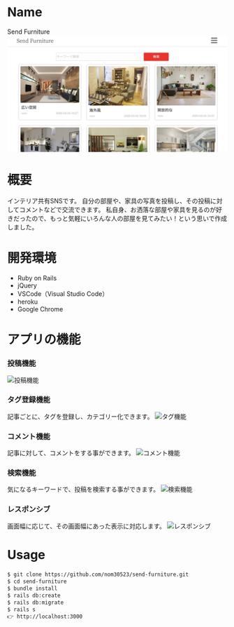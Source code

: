 Name
====
Send Furniture
![トップページ](public/readme_img/3cf1d299511ad55dd76bcef22c8da1cd.jpg)

# 概要
インテリア共有SNSです。
自分の部屋や、家具の写真を投稿し、その投稿に対してコメントなどで交流できます。
私自身、お洒落な部屋や家具を見るのが好きだったので、もっと気軽にいろんな人の部屋を見てみたい！という思いで作成しました。

# 開発環境
- Ruby on Rails
- jQuery
- VSCode（Visual Studio Code）
- heroku
- Google Chrome

# アプリの機能

### 投稿機能
![投稿機能](https://user-images.githubusercontent.com/60598776/77602633-480bfa00-6f51-11ea-9758-21454d6c34f5.gif)
### タグ登録機能
記事ごとに、タグを登録し、カテゴリー化できます。
![タグ機能](https://user-images.githubusercontent.com/60598776/77603647-f2851c80-6f53-11ea-84e8-82eed089bc9f.png)
### コメント機能
記事に対して、コメントをする事ができます。
![コメント機能](https://user-images.githubusercontent.com/60598776/77603477-8b676800-6f53-11ea-8384-933c7a539063.gif)
### 検索機能
気になるキーワードで、投稿を検索する事ができます。
![検索機能](https://user-images.githubusercontent.com/60598776/77603527-ac2fbd80-6f53-11ea-8e4e-1ac6f1e57b11.gif)
### レスポンシブ
画面幅に応じて、その画面幅にあった表示に対応します。
![レスポンシブ](https://user-images.githubusercontent.com/60598776/77603571-c7023200-6f53-11ea-822c-d1eba38d546d.gif)

# Usage
```
$ git clone https://github.com/nom30523/send-furniture.git
$ cd send-furniture
$ bundle install
$ rails db:create
$ rails db:migrate
$ rails s
👉 http://localhost:3000
```
